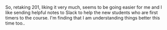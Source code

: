 So, retaking 201, liking it very much, seems to be going easier for me and I like sending helpful notes to Slack to help the new students who are first timers to the course.
I'm finding that I am understanding things better this time too..  
